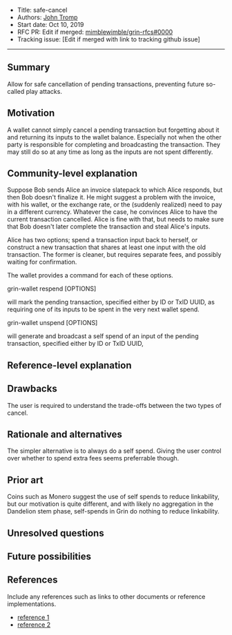 
- Title: safe-cancel
- Authors: [John Tromp](mailto:john.tromp@gmail.com)
- Start date: Oct 10, 2019
- RFC PR: Edit if merged: [mimblewimble/grin-rfcs#0000](https://github.com/mimblewimble/grin-rfcs/pull/0000)
- Tracking issue: [Edit if merged with link to tracking github issue]

---

## Summary
[summary]: #summary

Allow for safe cancellation of pending transactions, preventing future so-called play attacks.

## Motivation
[motivation]: #motivation

A wallet cannot simply cancel a pending transaction but forgetting about it and returning its inputs to the wallet balance.
Especially not when the other party is responsible for completing and broadcasting the transaction.
They may still do so at any time as long as the inputs are not spent differently.

## Community-level explanation
[community-level-explanation]: #community-level-explanation

Suppose Bob sends Alice an invoice slatepack to which Alice responds, but then
Bob doesn't finalize it.  He might suggest a problem with the invoice, with his
wallet, or the exchange rate, or the (suddenly realized)
need to pay in a different currency. Whatever the case, he convinces Alice to
have the current transaction cancelled.  Alice is fine with that, but needs to
make sure that Bob doesn't later complete the transaction and steal Alice's
inputs.

Alice has two options; spend a transaction input back to herself, or
construct a new transaction that shares at least one input with the
old transaction. The former is cleaner, but requires separate fees, and possibly waiting
for confirmation.

The wallet provides a command for each of these options.

grin-wallet respend [OPTIONS]

will mark the pending transaction, specified either by ID or TxID UUID,
as requiring one of its inputs to be spent in the very next wallet spend.

grin-wallet unspend [OPTIONS]

will generate and broadcast a self spend of an input of 
the pending transaction, specified either by ID or TxID UUID,

## Reference-level explanation
[reference-level-explanation]: #reference-level-explanation

## Drawbacks
[drawbacks]: #drawbacks

The user is required to understand the trade-offs between the two types of cancel.

## Rationale and alternatives
[rationale-and-alternatives]: #rationale-and-alternatives

The simpler alternative is to always do a self spend. Giving the user control
over whether to spend extra fees seems preferrable though.

## Prior art
[prior-art]: #prior-art

Coins such as Monero suggest the use of self spends to reduce linkability, but our motivation is quite different,
and with likely no aggregation in the Dandelion stem phase, self-spends in Grin do nothing to reduce linkability.

## Unresolved questions
[unresolved-questions]: #unresolved-questions

## Future possibilities
[future-possibilities]: #future-possibilities

## References
[references]: #references

Include any references such as links to other documents or reference implementations.

- [reference 1](link)
- [reference 2](link)

